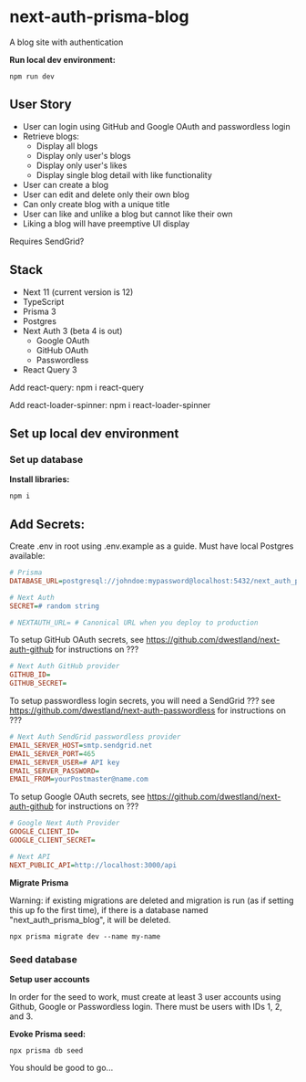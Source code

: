 # next-auth-prisma-blog

A blog site with authentication

**Run local dev environment:**

```
npm run dev
```

## User Story

- User can login using GitHub and Google OAuth and passwordless login
- Retrieve blogs:
  - Display all blogs
  - Display only user's blogs
  - Display only user's likes
  - Display single blog detail with like functionality
- User can create a blog
- User can edit and delete only their own blog
- Can only create blog with a unique title
- User can like and unlike a blog but cannot like their own
- Liking a blog will have preemptive UI display

Requires SendGrid?

## Stack

- Next 11 (current version is 12)
- TypeScript
- Prisma 3
- Postgres
- Next Auth 3 (beta 4 is out)
  - Google OAuth
  - GitHub OAuth
  - Passwordless
- React Query 3

Add react-query:
npm i react-query

Add react-loader-spinner:
npm i react-loader-spinner

## Set up local dev environment

### Set up database

**Install libraries:**

```
npm i
```

## Add Secrets:

Create .env in root using .env.example as a guide. Must have local Postgres available:

```ini
# Prisma
DATABASE_URL=postgresql://johndoe:mypassword@localhost:5432/next_auth_prisma_blog?schema=public

# Next Auth
SECRET=# random string

# NEXTAUTH_URL= # Canonical URL when you deploy to production
```

To setup GitHub OAuth secrets, see https://github.com/dwestland/next-auth-github for instructions on ???

```ini
# Next Auth GitHub provider
GITHUB_ID=
GITHUB_SECRET=
```

To setup passwordless login secrets, you will need a SendGrid ??? see https://github.com/dwestland/next-auth-passwordless for instructions on ???

```ini
# Next Auth SendGrid passwordless provider
EMAIL_SERVER_HOST=smtp.sendgrid.net
EMAIL_SERVER_PORT=465
EMAIL_SERVER_USER=# API key
EMAIL_SERVER_PASSWORD=
EMAIL_FROM=yourPostmaster@name.com
```

To setup Google OAuth secrets, see https://github.com/dwestland/next-auth-github for instructions on ???

```ini
# Google Next Auth Provider
GOOGLE_CLIENT_ID=
GOOGLE_CLIENT_SECRET=

# Next API
NEXT_PUBLIC_API=http://localhost:3000/api
```

**Migrate Prisma**

Warning: if existing migrations are deleted and migration is run (as if setting this up fo the first time), if there is a database named "next_auth_prisma_blog", it will be deleted.

```
npx prisma migrate dev --name my-name
```

### Seed database

**Setup user accounts**

In order for the seed to work, must create at least 3 user accounts using Github, Google or Passwordless login. There must be users with IDs 1, 2, and 3.

**Evoke Prisma seed:**

```
npx prisma db seed
```

You should be good to go...

